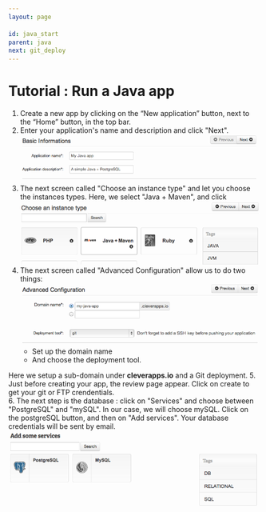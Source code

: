 ```yaml
---
layout: page

id: java_start
parent: java
next: git_deploy
---
```


# Tutorial : Run a Java app

1. Create a new app by clicking on the “New application” button, next to the “Home” button, in the top bar. 
2. Enter your application's name and description and click "Next".<img class="thumbnail img_doc" src="/img/appjavaname.png">
3. The next screen called "Choose an instance type" and let you choose the instances types. Here, we select "Java + Maven", and click  <img class="thumbnail img_doc" src="/img/java.png">
4. The next screen called "Advanced Configuration" allow us to do two things:<img class="thumbnail img_doc" src="/img/advancedconfjava.png">
	* Set up the domain name
	* And choose the deployment tool. 
	
Here we setup a sub-domain under **cleverapps.io** and a Git deployment.
5. Just before creating your app, the review page appear. Click on create to get your git or FTP crendentials.  
6. The next step is the database : click on "Services" and choose between "PostgreSQL" and "mySQL". In our case, we will choose mySQL. Click on the postgreSQL button, and then on "Add services". Your database credentials will be sent by email.<img class="thumbnail img_doc" src="/img/postgre.png">

